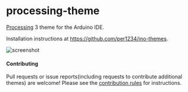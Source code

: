 processing-theme
==========

[Processing](http://processing.org/) 3 theme for the Arduino IDE.

Installation instructions at https://github.com/per1234/ino-themes.

![screenshot](https://github.com/per1234/ino-themes/raw/processing-theme/screenshot.jpg)

#### Contributing
Pull requests or issue reports(including requests to contribute additional themes) are welcome! Please see the [contribution rules](https://github.com/per1234/ino-themes/blob/master/.github/CONTRIBUTING.md) for instructions.
